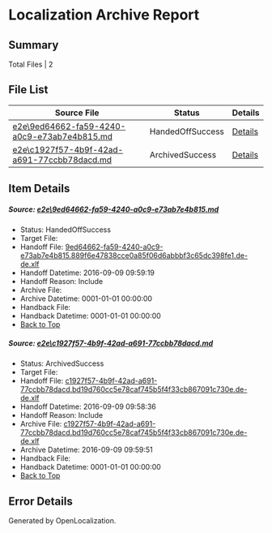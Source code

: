 # <a name='report-top'></a> Localization Archive Report

## Summary
 Total Files | 2

## File List
 Source File | Status | Details 
 ----------- | ------ | ------- 
 [e2e\9ed64662-fa59-4240-a0c9-e73ab7e4b815.md](https://github.com/OpenLocalizationTestOrg/ol-test0/blob/48779af2219375f2cbe251429d00a30936688a44/e2e/9ed64662-fa59-4240-a0c9-e73ab7e4b815.md) | HandedOffSuccess | [Details](#67998517c40dc4ad9d716e5d95e7ef88229b6f913)
 [e2e\c1927f57-4b9f-42ad-a691-77ccbb78dacd.md](https://github.com/OpenLocalizationTestOrg/ol-test0/blob/047fc7fbb59bcf86664297127a68ef2679d3b60c/e2e/c1927f57-4b9f-42ad-a691-77ccbb78dacd.md) | ArchivedSuccess | [Details](#b6765a81100c3c4e9195eea457ee1b674d5f1de04)

## Item Details
##### <a name='67998517c40dc4ad9d716e5d95e7ef88229b6f913'></a> Source: [e2e\9ed64662-fa59-4240-a0c9-e73ab7e4b815.md](https://github.com/OpenLocalizationTestOrg/ol-test0/blob/48779af2219375f2cbe251429d00a30936688a44/e2e/9ed64662-fa59-4240-a0c9-e73ab7e4b815.md)
* Status: HandedOffSuccess
* Target File: 
* Handoff File: [9ed64662-fa59-4240-a0c9-e73ab7e4b815.889f6e47838cce0a85f06d6abbbf3c65dc398fe1.de-de.xlf](https://github.com/OpenLocalizationTestOrg/ol-test0-handoff/blob/a2bb66dc80260290f1063c0d55d6188d431b45ec/ol-handoff/OpenLocalizationTestOrg/ol-test0-dede/yuwzho/ht/9ed64662-fa59-4240-a0c9-e73ab7e4b815.889f6e47838cce0a85f06d6abbbf3c65dc398fe1.de-de.xlf)
* Handoff Datetime: 2016-09-09 09:59:19
* Handoff Reason: Include
* Archive File: 
* Archive Datetime: 0001-01-01 00:00:00
* Handback File: 
* Handback Datetime: 0001-01-01 00:00:00
* [Back to Top](#report-top)

##### <a name='b6765a81100c3c4e9195eea457ee1b674d5f1de04'></a> Source: [e2e\c1927f57-4b9f-42ad-a691-77ccbb78dacd.md](https://github.com/OpenLocalizationTestOrg/ol-test0/blob/047fc7fbb59bcf86664297127a68ef2679d3b60c/e2e/c1927f57-4b9f-42ad-a691-77ccbb78dacd.md)
* Status: ArchivedSuccess
* Target File: 
* Handoff File: [c1927f57-4b9f-42ad-a691-77ccbb78dacd.bd19d760cc5e78caf745b5f4f33cb867091c730e.de-de.xlf](https://github.com/OpenLocalizationTestOrg/ol-test0-handoff/blob/ab936578d12abc0921d995211ecfcf847031616b/ol-handoff/OpenLocalizationTestOrg/ol-test0-dede/yuwzho/ht/c1927f57-4b9f-42ad-a691-77ccbb78dacd.bd19d760cc5e78caf745b5f4f33cb867091c730e.de-de.xlf)
* Handoff Datetime: 2016-09-09 09:58:36
* Handoff Reason: Include
* Archive File: [c1927f57-4b9f-42ad-a691-77ccbb78dacd.bd19d760cc5e78caf745b5f4f33cb867091c730e.de-de.xlf](https://github.com/OpenLocalizationTestOrg/ol-test0-handoff/blob/496805f29945ae3c6ec50d331c74180a69767db4/ol-archive/OpenLocalizationTestOrg/ol-test0-dede/yuwzho/ht/c1927f57-4b9f-42ad-a691-77ccbb78dacd.bd19d760cc5e78caf745b5f4f33cb867091c730e.de-de.xlf)
* Archive Datetime: 2016-09-09 09:59:51
* Handback File: 
* Handback Datetime: 0001-01-01 00:00:00
* [Back to Top](#report-top)


## Error Details

Generated by OpenLocalization.
